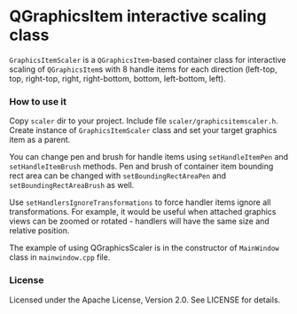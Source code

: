 # QGraphicsItem interactive scaling class

`GraphicsItemScaler` is a `QGraphicsItem`-based container class for interactive scaling of 
`QGraphicsItem`s with 8 handle items for each direction (left-top, top, right-top, right, 
right-bottom, bottom, left-bottom, left). 

### How to use it

Copy `scaler` dir to your project. Include file `scaler/graphicsitemscaler.h`.
Create instance of `GraphicsItemScaler` class and set your target graphics item as a parent.

You can change pen and brush for handle items using `setHandleItemPen` and 
`setHandleItemBrush` methods. Pen and brush of container item bounding rect area can 
be changed with `setBoundingRectAreaPen` and `setBoundingRectAreaBrush` as well.

Use `setHandlersIgnoreTransformations` to force handler items ignore all transformations. 
For example, it would be useful when attached graphics views can be zoomed or rotated -
handlers will have the same size and relative position.

The example of using QGraphicsScaler is in the constructor of `MainWindow` class in
 `mainwindow.cpp` file.

### License
Licensed under the Apache License, Version 2.0. See LICENSE for details.
